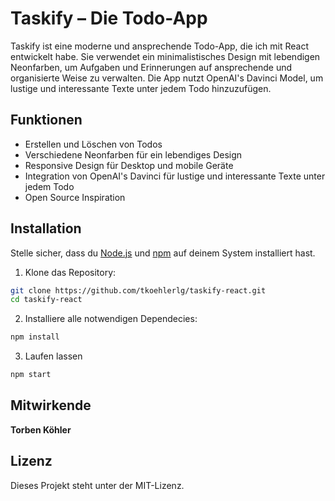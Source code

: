 # Taskify – Die Todo-App

Taskify ist eine moderne und ansprechende Todo-App, die ich mit React entwickelt habe. Sie verwendet ein minimalistisches Design mit lebendigen Neonfarben, um Aufgaben und Erinnerungen auf ansprechende und organisierte Weise zu verwalten. Die App nutzt OpenAI's Davinci Model, um lustige und interessante Texte unter jedem Todo hinzuzufügen.

## Funktionen

- Erstellen und Löschen von Todos
- Verschiedene Neonfarben für ein lebendiges Design
- Responsive Design für Desktop und mobile Geräte
- Integration von OpenAI's Davinci für lustige und interessante Texte unter jedem Todo
- Open Source Inspiration

## Installation

Stelle sicher, dass du [Node.js](https://nodejs.org/) und [npm](https://www.npmjs.com/) auf deinem System installiert hast.

1. Klone das Repository:

```bash
git clone https://github.com/tkoehlerlg/taskify-react.git
cd taskify-react
```

2. Installiere alle notwendigen Dependecies:

```bash
npm install
```

3. Laufen lassen

```bash
npm start
```

## Mitwirkende

**Torben Köhler**

## Lizenz

Dieses Projekt steht unter der MIT-Lizenz.
